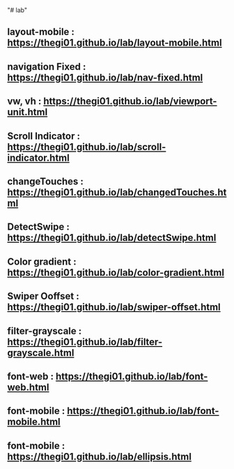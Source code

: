 "# lab" 
## layout-mobile : https://thegi01.github.io/lab/layout-mobile.html
## navigation Fixed : https://thegi01.github.io/lab/nav-fixed.html
## vw, vh : https://thegi01.github.io/lab/viewport-unit.html
## Scroll Indicator : https://thegi01.github.io/lab/scroll-indicator.html
## changeTouches : https://thegi01.github.io/lab/changedTouches.html
## DetectSwipe : https://thegi01.github.io/lab/detectSwipe.html
## Color gradient : https://thegi01.github.io/lab/color-gradient.html
## Swiper Ooffset : https://thegi01.github.io/lab/swiper-offset.html
## filter-grayscale : https://thegi01.github.io/lab/filter-grayscale.html
## font-web : https://thegi01.github.io/lab/font-web.html
## font-mobile : https://thegi01.github.io/lab/font-mobile.html
## font-mobile : https://thegi01.github.io/lab/ellipsis.html
